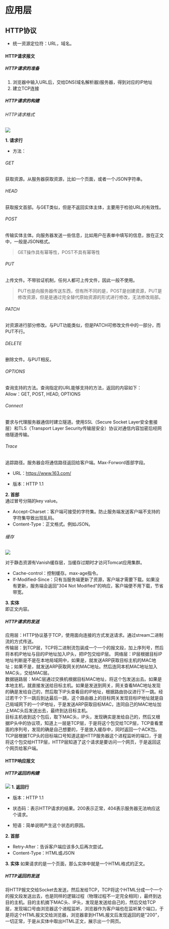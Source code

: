 # 应用层
## HTTP协议
* 统一资源定位符：URL，域名。  

#### HTTP请求报文
##### HTTP请求的准备
1. 浏览器中输入URL后，交给DNS(域名解析器)服务器，得到对应的IP地址
2. 建立TCP连接

##### HTTP请求的构建
###### HTTP请求格式
![](HTTP请求格式.png)

**1. 请求行**   
* 方法：
###### GET
获取资源。从服务器获取资源，比如一个页面，或者一个JSON字符串。   
###### HEAD
获取报文首部。与GET类似，但是不返回实体主体，主要用于检验URL的有效性。
###### POST
传输实体主体。向服务器发送一些信息，比如用户在表单中填写的信息，放在正文中，一般是JSON格式。  
>GET操作具有幂等性，POST不具有幂等性
###### PUT
上传文件。不带验证机制，任何人都可上传文件，因此一般不使用。
>PUT也是向服务器传送东西，但有所不同的是，POST是创建资源，PUT是修改资源，但是是通过完全替代原始资源的形式进行修改，无法修改局部。  
###### PATCH
对资源进行部分修改。与PUT功能类似，但是PATCH可修改文件中的一部分，而PUT不行。  
###### DELETE
删除文件。与PUT相反。  
###### OPTIONS
查询支持的方法。查询指定的URL能够支持的方法，返回的内容如下：  
Allow：GET, POST, HEAD, OPTIONS
###### Connect
要求与代理服务器通信时建立隧道。使用SSL（Secure Socket Layer安全套接层）和TLS（Transport Layer Security传输层安全）协议对通信内容加密后经网络隧道传输。
###### Trace
追踪路径。服务器会将通信路径返回给客户端。Max-Forword首部字段。
* URL：https://www.163.com/

* 版本：HTTP 1.1

**2. 首部**  
通过冒号分隔的key value。  
* Accept-Charset：客户端可接受的字符集。防止服务端发送客户端不支持的字符集导致出现乱码。  
* Content-Type：正文格式。例如JSON。

###### 缓存
![](高并发场景下的系统架构图.png)

对于静态资源有Vanish缓存层，当缓存过期时才访问Tomcat应用集群。
* Cache-control：控制缓存。max-age指令。
* If-Modified-Since：只有当服务端更新了资源，客户端才需要下载。如果没有更新，服务端会返回"304 Not Modified"的响应，客户端便不用下载，节省带宽。

**3. 实体**  
即正文内容。

##### HTTP请求的发送
应用层：HTTP协议基于TCP，使用面向连接的方式发送请求。通过stream二进制流的方式传送。  
传输层：到TCP层，TCP将二进制流包装成一个一个的报文段，加上序列号，然后将本机IP地址与目的IP地址加入IP头，把IP包交给IP层。
网络层：IP层根据目标IP地址判断是不是在本地局域网中，如果是，就发送ARP获取目标主机的MAC地址；如果不是，就发送ARP获取网关的MAC地址。然后连同本机MAC地址加入MAC头，交给MAC层。  
数据链路层：MAC层通过交换机根据目标MAC地址，将这个包发送出去。如果是本地主机，就直接发送给目标主机。如果是发送到网关，网关查看MAC地址发现的确是发给自己的，然后取下IP头查看目的IP地址，根据路由协议进行下一跳。经过若干个下一跳后到达最后一跳，这个路由器上的目标网关发现目标IP地址就是自己局域网下的一个IP地址，于是发送ARP获取目标MAC，连同自己的MAC地址加上MAC头后发送出去，最终到达目标主机。  
目标主机收到这个包后，取下MAC头，IP头，发现确实是发给自己的，然后又根据IP头中的协议项，知道上一层是TCP层，于是将这个包交给TCP层，TCP查看里面的序列号，发现的确是自己想要的，于是放入缓存中，同时返回一个ACK包。    
TCP层根据TCP头的目标端口号知道这是HTTP服务器这个进程监听的端口，于是将这个包交给HTTP层，HTTP层知道了这个请求是要访问一个网页，于是返回这个网页给客户端。  

#### HTTP响应报文
##### HTTP返回的构建
![](HTTP返回报文的格式.png)
**1. 返回行**
* 版本：HTTP 1.1

* 状态码：表示HTTP请求的结果。200表示正常，404表示服务器无法响应这个请求。

* 短语：简单说明产生这个状态的原因。

**2. 首部**
* Retry-After：告诉客户端应该多久后再次尝试。
* Content-Type：HTML或JSON

**3. 实体**
如果请求的是一个页面，那么实体中就是一个HTML格式的正文。

##### HTTP返回的发送
将HTTP报文交给Socket去发送，然后发给TCP，TCP将这个HTML分成一个一个的报文段发送出去，也是同样的逻辑过程（物理过程不一定完全相同），最终到达目的主机。目的主机摘下MAC头、IP头，发现是发送给自己的，然后交给TCP层，发现端口号由浏览器这个进程监听，浏览器作为客户端也在监听某个端口，于是将这个HTML报文交给浏览器，浏览器拿到HTML报文后发现返回的是"200"，一切正常，于是从实体中取出HTML正文，展示出一个网页。
